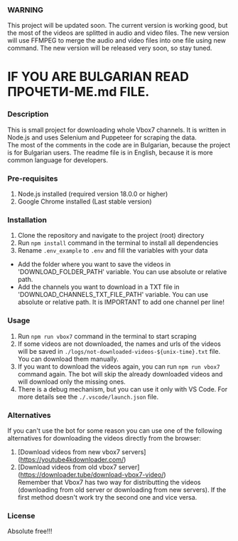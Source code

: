 ### WARNING ###
This project will be updated soon. The current version is working good, but the most of the videos are splitted in audio and video files. The new version will use FFMPEG to merge the audio and video files into one file using new command. The new version will be released very soon, so stay tuned.

# IF YOU ARE BULGARIAN READ ПРОЧЕТИ-МЕ.md FILE. #

### Description ###
This is small project for downloading whole Vbox7 channels. It is written in Node.js and uses Selenium and Puppeteer for scraping the data.  
The most of the comments in the code are in Bulgarian, because the project is for Bulgarian users. The readme file is in English, because it is more common language for developers.

### Pre-requisites ###
1. Node.js installed (required version 18.0.0 or higher)
2. Google Chrome installed (Last stable version)

### Installation ###  
1. Clone the repository and navigate to the project (root) directory  
2. Run `npm install` command in the terminal to install all dependencies  
3. Rename `.env_example` to `.env` and fill the variables with your data  
- Add the folder where you want to save the videos in 'DOWNLOAD_FOLDER_PATH' variable. You can use absolute or relative path.
- Add the channels you want to download in a TXT file in 'DOWNLOAD_CHANNELS_TXT_FILE_PATH' variable. You can use absolute or relative path.
    It is IMPORTANT to add one channel per line! 


### Usage ###
1. Run `npm run vbox7` command in the terminal to start scraping
2. If some videos are not downloaded, the names and urls of the videos will be saved in `./logs/not-downloaded-videos-${unix-time}.txt` file. You can download them manually. 
3. If you want to download the videos again, you can run `npm run vbox7` command again. The bot will skip the already downloaded videos and will download only the missing ones.
4. There is a debug mechanism, but you can use it only with VS Code. For more details see the `./.vscode/launch.json` file.

### Alternatives ###
If you can't use the bot for some reason you can use one of the following alternatives for downloading the videos directly from the browser:
1. [Download videos from new vbox7 servers] (https://youtube4kdownloader.com/)  
2. [Download videos from old vbox7 server] (https://downloader.tube/download-vbox7-video/)  
Remember that Vbox7 has two way for distributting the videos (downloading from old server or downloading from new servers). If the first method doesn't work try the second one and vice versa.

### License ###
Absolute free!!!